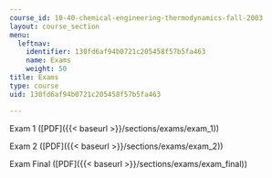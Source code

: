 ```yaml
---
course_id: 10-40-chemical-engineering-thermodynamics-fall-2003
layout: course_section
menu:
  leftnav:
    identifier: 130fd6af94b0721c205458f57b5fa463
    name: Exams
    weight: 50
title: Exams
type: course
uid: 130fd6af94b0721c205458f57b5fa463

---
```


Exam 1 ([PDF]({{< baseurl >}}/sections/exams/exam_1))

Exam 2 ([PDF]({{< baseurl >}}/sections/exams/exam_2))

Exam Final ([PDF]({{< baseurl >}}/sections/exams/exam_final))